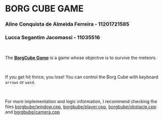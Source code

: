 <h1> BORG CUBE GAME </h1>

<h3> Aline Conquista de Almeida Ferreira - 11201721585 </h3>
<h3> Lucca Segantim Jacomassi - 11035516 </h3>

<br />

The <strong>[BorgCube Game](https://lulcca.github.io/abcg/borgcube/)</strong> is a game whose objective is to survive the meteors.

<br />

If you get hit thrice, you lose! You can control the Borg Cube with keyboard `arrows` or `wasd`.

<br />

For more implementation and logic information, I recommend checking the files [borgbube/window.cpp](https://github.com/lulcca/abcg/blob/main/examples/borgbube/window.cpp), [borgbube/player.cpp](https://github.com/lulcca/abcg/blob/main/examples/borgbube/player.cpp), [borgbube/obstacle.cpp](https://github.com/lulcca/abcg/blob/main/examples/borgbube/obstacle.cpp) and [borgbube/camera.cpp](https://github.com/lulcca/abcg/blob/main/examples/borgbube/camera.cpp)
